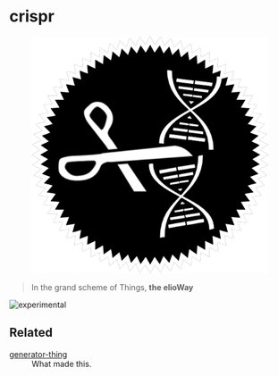 # crispr

<figure>
  <img src="star.png" alt="">
</figure>

> In the grand scheme of Things, **the elioWay**

![experimental](https://elioway.gitlab.io/static/experimental.png "experimental")

## Related

<dl>
  <dt>
  <a href="https://gitlab.com/eliothing/generator-thing">generator-thing</a>
</dt>
  <dd>What made this.</dd>
</dl>
